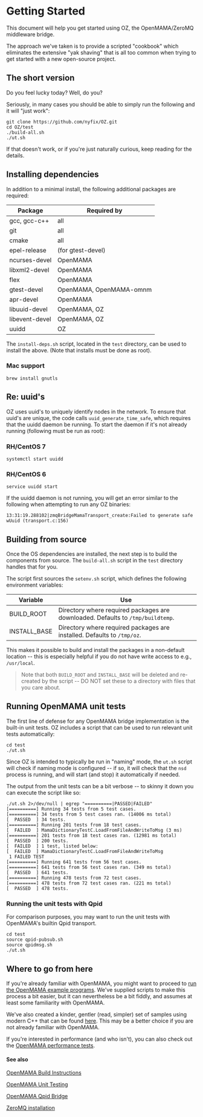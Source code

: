 
# Getting Started
This document will help you get started using OZ, the OpenMAMA/ZeroMQ middleware bridge.

The approach we've taken is to provide a scripted "cookbook" which eliminates the extensive "yak shaving" that is all too common when trying to get started with a new open-source project.

## The short version
Do you feel lucky today?  Well, do you?

Seriously, in many cases you should be able to simply run the following and it will "just work":

```
git clone https://github.com/nyfix/OZ.git
cd OZ/test
./build-all.sh
./ut.sh
```

If that doesn't work, or if you're just naturally curious, keep reading for the details.

## Installing dependencies

In addition to a minimal install, the following additional packages are required:

Package | Required by
------- | -----------
gcc, gcc-c++ | all
git | all
cmake | all
epel-release | (for gtest-devel)
ncurses-devel | OpenMAMA
libxml2-devel | OpenMAMA
flex | OpenMAMA
gtest-devel | OpenMAMA, OpenMAMA-omnm
apr-devel | OpenMAMA
libuuid-devel | OpenMAMA, OZ
libevent-devel | OpenMAMA, OZ
uuidd | OZ

The `install-deps.sh` script, located in the `test` directory, can be used to install the above.  (Note that installs must be done as root). 

### Mac support

```
brew install gnutls
```
 

## Re: uuid's
OZ uses uuid's to uniquely identify nodes in the network.  To ensure that uuid's are unique, the code calls `uuid_generate_time_safe`, which requires that the uuidd daemon be running.  To start the daemon if it's not already running (following must be run as root):

### RH/CentOS 7
```
systemctl start uuidd
```

### RH/CentOS 6
```
service uuidd start
```

If the uuidd daemon is not running, you will get an error similar to the following when attempting to run any OZ binaries:

```
13:31:19.288102|zmqBridgeMamaTransport_create:Failed to generate safe wUuid (transport.c:156)
```

## Building from source

Once the OS dependencies are installed, the next step is to build the components from source.  The `build-all.sh` script in the `test` directory handles that for you.

The script first sources the `setenv.sh` script, which defines the following environment variables:

Variable | Use
------- | -----------
BUILD_ROOT | Directory where required packages are downloaded.  Defaults to `/tmp/buildtemp`.
INSTALL_BASE | Directory where required packages are installed.  Defaults to `/tmp/oz`.

This makes it possible to build and install the packages in a non-default location -- this is especially helpful if you do not have write access to e.g., `/usr/local`.

> Note that both `BUILD_ROOT` and `INSTALL_BASE` will be deleted and re-created by the script -- DO NOT set these to a directory with files that you care about.

## Running OpenMAMA unit tests
The first line of defense for any OpenMAMA bridge implementation is the built-in unit tests.  OZ includes a script that can be used to run relevant unit tests automatically:

```
cd test
./ut.sh
```

Since OZ is intended to typically be run in "naming" mode, the `ut.sh` script will check if naming mode is configured -- if so, it will check that the `nsd` process is running, and will start (and stop) it automatically if needed.

The output from the unit tests can be a bit verbose -- to skinny it down you can execute the script like so:

```
./ut.sh 2>/dev/null | egrep "==========|PASSED|FAILED"
[==========] Running 34 tests from 5 test cases.
[==========] 34 tests from 5 test cases ran. (14006 ms total)
[  PASSED  ] 34 tests.
[==========] Running 201 tests from 18 test cases.
[  FAILED  ] MamaDictionaryTestC.LoadFromFileAndWriteToMsg (3 ms)
[==========] 201 tests from 18 test cases ran. (12981 ms total)
[  PASSED  ] 200 tests.
[  FAILED  ] 1 test, listed below:
[  FAILED  ] MamaDictionaryTestC.LoadFromFileAndWriteToMsg
 1 FAILED TEST
[==========] Running 641 tests from 56 test cases.
[==========] 641 tests from 56 test cases ran. (349 ms total)
[  PASSED  ] 641 tests.
[==========] Running 478 tests from 72 test cases.
[==========] 478 tests from 72 test cases ran. (221 ms total)
[  PASSED  ] 478 tests.
```

### Running the unit tests with Qpid
For comparison purposes, you may want to run the unit tests with OpenMAMA's builtin Qpid transport.

```
cd test
source qpid-pubsub.sh
source qpidmsg.sh
./ut.sh
```

## Where to go from here
If you're already familiar with OpenMAMA, you might want to proceed to [run the OpenMAMA example programs](Running-Examples.md).  We've supplied scripts to make this process a bit easier, but it can nevertheless be a bit fiddly, and assumes at least some familiarity with OpenMAMA.

We've also created a kinder, gentler (read, simpler) set of samples using modern C++ that can be found [here](../examples/Readme.md).  This may be a better choice if you are not already familiar with OpenMAMA.

If you're interested in performance (and who isn't), you can also check out the [OpenMAMA performance tests](Performance.md).


#### See also
[OpenMAMA Build Instructions](https://openmama.github.io/openmama_build_instructions.html)

[OpenMAMA Unit Testing](https://openmama.github.io/openmama_unit_testing.html)

[OpenMAMA Qpid Bridge](https://openmama.github.io/openmama_qpid_bridge.html)

[ZeroMQ installation](https://github.com/zeromq/libzmq/blob/master/INSTALL)
